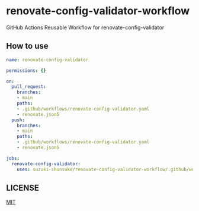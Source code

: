 # renovate-config-validator-workflow

GitHub Actions Reusable Workflow for renovate-config-validator

## How to use

```yaml
name: renovate-config-validator

permissions: {}

on:
  pull_request:
    branches:
    - main
    paths:
    - .github/workflows/renovate-config-validator.yaml
    - renovate.json5
  push:
    branches:
    - main
    paths:
    - .github/workflows/renovate-config-validator.yaml
    - renovate.json5

jobs:
  renovate-config-validator:
    uses: suzuki-shunsuke/renovate-config-validator-workflow/.github/workflows/validate.yaml@main
```

## LICENSE

[MIT](LICENSE)
